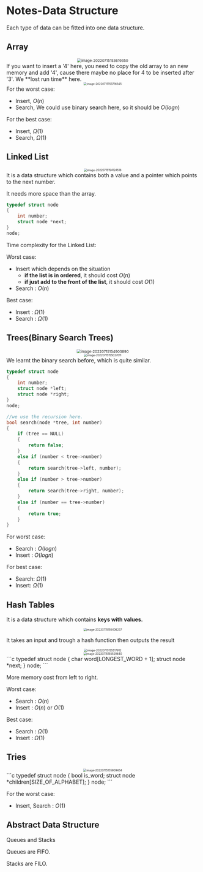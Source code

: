 # Notes-Data Structure

Each type of data can be fitted into one data structure.

## Array
<div align="center">
<img src="image-20220715153619350.png" alt="image-20220715153619350" style="zoom:67%;" />
</div>
If you want to insert a '4' here, you need to copy the old array to an new memory and add '4', cause there maybe no place for 4 to be inserted after '3'. We **lost run time** here.
<div align="center">
<img src="image-20220715153716345.png" alt="image-20220715153716345" style="zoom:50%;" />
</div>
For the worst case:

- Insert, $O(n)$
- Search, We could use binary search here, so it should be $O(logn)$

For the best case:

- Insert, $\Omega(1)$
- Search, $\Omega(1)$

## Linked List
<div align="center">
<img src="image-20220715154124518.png" alt="image-20220715154124518" style="zoom:50%;" />
</div>
It is a data structure which contains both a value and a pointer which points to the next number.

It needs more space than the array.

```c
typedef struct node
{
    int number;
    struct node *next;
}
node;
```

Time complexity for the Linked List:

Worst case:

- Insert which depends on the situation
  - **if the list is in ordered**, it should cost $O(n)$
  - **if just add to the front of the list**, it should cost $O(1)$
- Search : $O(n)$

Best case:

- Insert : $\Omega(1)$
- Search : $\Omega (1)$

## Trees(Binary Search Trees)
<div align="center">
<img src="image-20220715154903890.png" alt="image-20220715154903890" style="zoom:67%;" />
</div>
<div align="center">
<img src="image-20220715155027011.png" alt="image-20220715155027011" style="zoom:50%;" />
</div>
We learnt the binary search before, which is quite similar.

```c
typedef struct node
{
    int number;
    struct node *left;
    struct node *right;
}
node;
```

```c
//we use the recursion here.
bool search(node *tree, int number)
{
    if (tree == NULL)
    {
        return false;
    }
    else if (number < tree->number)
    {
        return search(tree->left, number);
    }
    else if (number > tree->number)
    {
        return search(tree->right, number);
    }
    else if (number == tree->number)
    {
        return true;
    }
}
```

For worst case:

- Search : $O(logn)$
- Insert : $O(logn)$

For best case:

- Search: $\Omega(1)$
- Insert: $\Omega (1)$

## Hash Tables

It is a data structure which contains **keys with values.**
<div align="center">
<img src="image-20220715155406237.png" alt="image-20220715155406237" style="zoom:50%;" />
</div>

It takes an input and trough a hash function then outputs the result
<div align="center">
<img src="image-20220715155517912.png" alt="image-20220715155517912" style="zoom:50%;" />
</div>
<div align="center">
<img src="image-20220715155529640.png" alt="image-20220715155529640" style="zoom:50%;" />
</div>
```c
typedef struct node
{
    char word[LONGEST_WORD + 1];
    struct node *next;
}
node;
```

More memory cost from left to right.

Worst case:

- Search : $O(n)$
- Insert :  $O (n)$ or $O(1)$

Best case:

- Search : $\Omega (1)$
- Insert : $\Omega (1)$

## Tries
<div align="center">
<img src="image-20220715155909434.png" alt="image-20220715155909434" style="zoom:50%;" />
</div>
```c
typedef struct node
{
    bool is_word;
    struct node *children[SIZE_OF_ALPHABET];
}
node;
```

For the worst case:

- Insert, Search : $O(1)$

## Abstract Data Structure

Queues and Stacks

Queues are FIFO.

Stacks are FILO.
